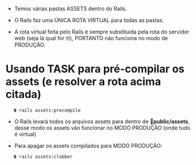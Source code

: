 + Temos várias pastas ASSETS dentro do Rails.

+ O Rails faz uma ÚNICA ROTA VIRTUAL para todas as pastas.

+ A rota virtual feita pelo Rails é sempre substituída pela rota do servidor web (seja lá qual for 🤓), PORTANTO não funciona no modo de PRODUÇÃO.

# Usando TASK para pré-compilar os assets (e resolver a rota acima citada)
~~~
   💲 rails assets:precompile
~~~

+ O Rails levará todos os arquivos assets para dentro de 📂**public/assets**, desse modo os assets vão funcionar no MODO PRODUÇÃO (onde tudo é virtual)

+ Para apagar os assets compilados para MODO PRODUÇÃO:
~~~
   💲 rails assets:clobber
~~~
